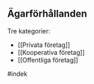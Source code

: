 ## Ägarförhållanden
Tre kategorier:
- [[Privata företag]]
- [[Kooperativa företag]]
- [[Offentliga företag]]

#indek 